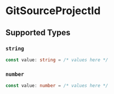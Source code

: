 # GitSourceProjectId


## Supported Types

### `string`

```typescript
const value: string = /* values here */
```

### `number`

```typescript
const value: number = /* values here */
```

